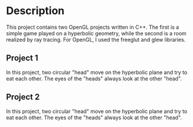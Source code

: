 # Description

This project contains two OpenGL projects written in C++. The first is a simple game played on a hyperbolic geometry, while the second is a room realized by ray tracing. For OpenGL, I used the freeglut and glew libraries.

## Project 1

In this project, two circular "head" move on the hyperbolic plane and try to eat each other. The eyes of the "heads" always look at the other "head".

## Project 2

In this project, two circular "head" move on the hyperbolic plane and try to eat each other. The eyes of the "heads" always look at the other "head".